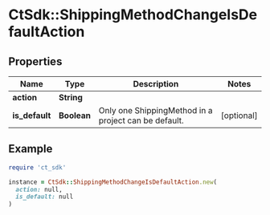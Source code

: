 # CtSdk::ShippingMethodChangeIsDefaultAction

## Properties

| Name | Type | Description | Notes |
| ---- | ---- | ----------- | ----- |
| **action** | **String** |  |  |
| **is_default** | **Boolean** | Only one ShippingMethod in a project can be default. | [optional] |

## Example

```ruby
require 'ct_sdk'

instance = CtSdk::ShippingMethodChangeIsDefaultAction.new(
  action: null,
  is_default: null
)
```

